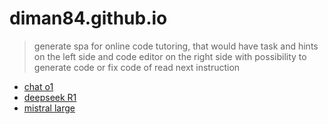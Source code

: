 # diman84.github.io

> generate spa for online code tutoring, that would have task and hints on the left side and  code editor on the right side with possibility to generate code or fix code of read next instruction

 - [chat o1](./code_tutor_chat.html)
 - [deepseek R1](./code_tutor_ds.html)
 - [mistral large](./code_tutor_mistral.html)
